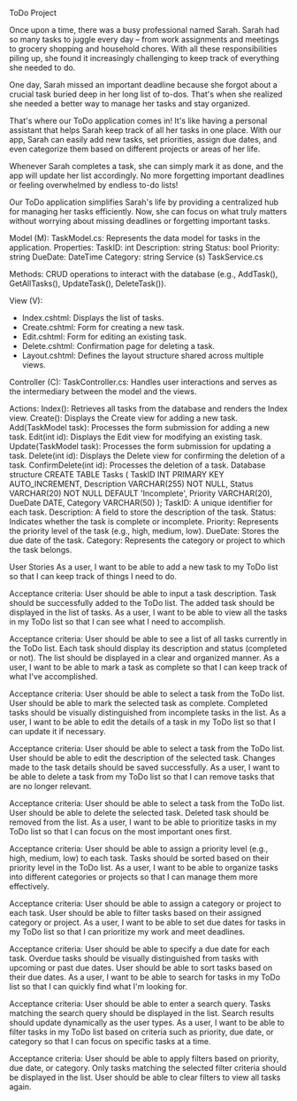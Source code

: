 ToDo Project

Once upon a time, there was a busy professional named Sarah. Sarah had so many tasks to juggle every day – from work assignments and meetings to grocery shopping and household chores. With all these responsibilities piling up, she found it increasingly challenging to keep track of everything she needed to do.

One day, Sarah missed an important deadline because she forgot about a crucial task buried deep in her long list of to-dos. That's when she realized she needed a better way to manage her tasks and stay organized.

That's where our ToDo application comes in! It's like having a personal assistant that helps Sarah keep track of all her tasks in one place. With our app, Sarah can easily add new tasks, set priorities, assign due dates, and even categorize them based on different projects or areas of her life.

Whenever Sarah completes a task, she can simply mark it as done, and the app will update her list accordingly. No more forgetting important deadlines or feeling overwhelmed by endless to-do lists!

Our ToDo application simplifies Sarah's life by providing a centralized hub for managing her tasks efficiently. Now, she can focus on what truly matters without worrying about missing deadlines or forgetting important tasks.

Model (M):
TaskModel.cs: Represents the data model for tasks in the application.
Properties:
TaskID: int
Description: string
Status: bool
Priority: string
DueDate: DateTime
Category: string
Service (s)
TaskService.cs

Methods:
CRUD operations to interact with the database (e.g., AddTask(), GetAllTasks(), UpdateTask(), DeleteTask()).

View (V):
- Index.cshtml: Displays the list of tasks.
- Create.cshtml: Form for creating a new task.
- Edit.cshtml: Form for editing an existing task.
- Delete.cshtml: Confirmation page for deleting a task.
- Layout.cshtml: Defines the layout structure shared across multiple views.
  
Controller (C):
TaskController.cs: Handles user interactions and serves as the intermediary between the model and the views.

Actions:
Index(): Retrieves all tasks from the database and renders the Index view.
Create(): Displays the Create view for adding a new task.
Add(TaskModel task): Processes the form submission for adding a new task.
Edit(int id): Displays the Edit view for modifying an existing task.
Update(TaskModel task): Processes the form submission for updating a task.
Delete(int id): Displays the Delete view for confirming the deletion of a task.
ConfirmDelete(int id): Processes the deletion of a task.
Database structure
CREATE TABLE Tasks (
    TaskID INT PRIMARY KEY AUTO_INCREMENT,
    Description VARCHAR(255) NOT NULL,
    Status VARCHAR(20) NOT NULL DEFAULT 'Incomplete',
    Priority VARCHAR(20),
    DueDate DATE,
    Category VARCHAR(50)
);
TaskID: A unique identifier for each task.
Description: A field to store the description of the task.
Status: Indicates whether the task is complete or incomplete.
Priority: Represents the priority level of the task (e.g., high, medium, low).
DueDate: Stores the due date of the task.
Category: Represents the category or project to which the task belongs.

User Stories
As a user, I want to be able to add a new task to my ToDo list so that I can keep track of things I need to do.

Acceptance criteria:
User should be able to input a task description.
Task should be successfully added to the ToDo list.
The added task should be displayed in the list of tasks.
As a user, I want to be able to view all the tasks in my ToDo list so that I can see what I need to accomplish.

Acceptance criteria:
User should be able to see a list of all tasks currently in the ToDo list.
Each task should display its description and status (completed or not).
The list should be displayed in a clear and organized manner.
As a user, I want to be able to mark a task as complete so that I can keep track of what I've accomplished.

Acceptance criteria:
User should be able to select a task from the ToDo list.
User should be able to mark the selected task as complete.
Completed tasks should be visually distinguished from incomplete tasks in the list.
As a user, I want to be able to edit the details of a task in my ToDo list so that I can update it if necessary.

Acceptance criteria:
User should be able to select a task from the ToDo list.
User should be able to edit the description of the selected task.
Changes made to the task details should be saved successfully.
As a user, I want to be able to delete a task from my ToDo list so that I can remove tasks that are no longer relevant.

Acceptance criteria:
User should be able to select a task from the ToDo list.
User should be able to delete the selected task.
Deleted task should be removed from the list.
As a user, I want to be able to prioritize tasks in my ToDo list so that I can focus on the most important ones first.

Acceptance criteria:
User should be able to assign a priority level (e.g., high, medium, low) to each task.
Tasks should be sorted based on their priority level in the ToDo list.
As a user, I want to be able to organize tasks into different categories or projects so that I can manage them more effectively.

Acceptance criteria:
User should be able to assign a category or project to each task.
User should be able to filter tasks based on their assigned category or project.
As a user, I want to be able to set due dates for tasks in my ToDo list so that I can prioritize my work and meet deadlines.

Acceptance criteria:
User should be able to specify a due date for each task.
Overdue tasks should be visually distinguished from tasks with upcoming or past due dates.
User should be able to sort tasks based on their due dates.
As a user, I want to be able to search for tasks in my ToDo list so that I can quickly find what I'm looking for.

Acceptance criteria:
User should be able to enter a search query.
Tasks matching the search query should be displayed in the list.
Search results should update dynamically as the user types.
As a user, I want to be able to filter tasks in my ToDo list based on criteria such as priority, due date, or category so that I can focus on specific tasks at a time.

Acceptance criteria:
User should be able to apply filters based on priority, due date, or category.
Only tasks matching the selected filter criteria should be displayed in the list.
User should be able to clear filters to view all tasks again.
